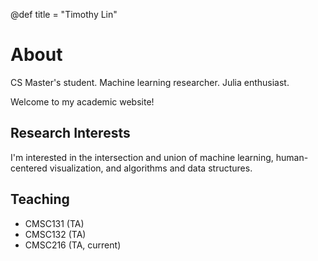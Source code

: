 @def title = "Timothy Lin"

# About

CS Master's student. Machine learning researcher. Julia enthusiast.

Welcome to my academic website!

## Research Interests
I'm interested in the intersection and union of machine learning, human-centered visualization, and algorithms and data structures.

## Teaching
* CMSC131 (TA)
* CMSC132 (TA)
* CMSC216 (TA, current)
